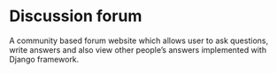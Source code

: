 # Discussion forum
A community based forum website which allows user to ask     questions, write answers and also view other people’s answers implemented with Django framework.
